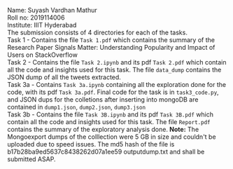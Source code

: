 Name: Suyash Vardhan Mathur  
Roll no: 2019114006  
Institute: IIIT Hyderabad  
The submission consists of 4 directories for each of the tasks.  
Task 1 - Contains the file ```Task 1.pdf``` which contains the summary of the Research Paper Signals Matter: Understanding Popularity and Impact of Users on StackOverflow    
Task 2 - Contains the file ```Task 2.ipynb``` and its pdf ```Task 2.pdf``` which contain all the code and insights used for this task. The file ```data_dump``` contains the JSON dump of all the tweets extracted.    
Task 3a - Contains ```Task 3a.ipynb``` containing all the exploration done for the code, with its pdf ```Task 3a.pdf```. Final code for the task is in ```task3_code.py```, and JSON dups for the colletions after inserting into mongoDB are contained in ```dump1.json```, ```dump2.json```, ```dump3.json```    
Task 3b - Contains the file ```Task 3B.ipynb``` and its pdf ```Task 3B.pdf``` which contain all the code and insights used for this task. The file ```Report.pdf``` contains the summary of the exploratory analysis done. **Note:** The Mongoexport dumps of the colllection were 5 GB in size and couldn't be uploaded due to speed issues. The md5 hash of the file is b17b28ba9ed5637c8438262d07a1ee59 outputdump.txt and shall be submitted ASAP.   
